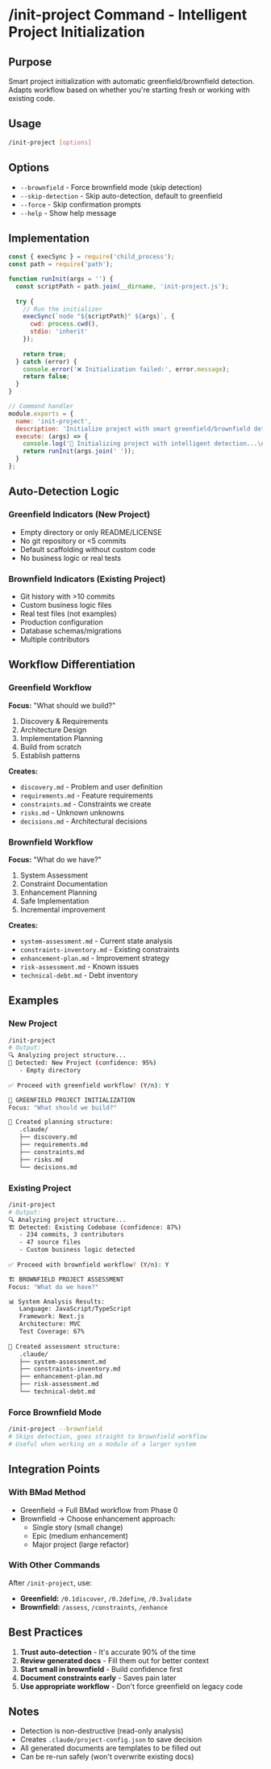 # /init-project Command - Intelligent Project Initialization

## Purpose
Smart project initialization with automatic greenfield/brownfield detection. Adapts workflow based on whether you're starting fresh or working with existing code.

## Usage
```bash
/init-project [options]
```

## Options
- `--brownfield` - Force brownfield mode (skip detection)
- `--skip-detection` - Skip auto-detection, default to greenfield
- `--force` - Skip confirmation prompts
- `--help` - Show help message

## Implementation

```javascript
const { execSync } = require('child_process');
const path = require('path');

function runInit(args = '') {
  const scriptPath = path.join(__dirname, 'init-project.js');
  
  try {
    // Run the initializer
    execSync(`node "${scriptPath}" ${args}`, {
      cwd: process.cwd(),
      stdio: 'inherit'
    });
    
    return true;
  } catch (error) {
    console.error('❌ Initialization failed:', error.message);
    return false;
  }
}

// Command handler
module.exports = {
  name: 'init-project',
  description: 'Initialize project with smart greenfield/brownfield detection',
  execute: (args) => {
    console.log('🚀 Initializing project with intelligent detection...\n');
    return runInit(args.join(' '));
  }
};
```

## Auto-Detection Logic

### Greenfield Indicators (New Project)
- Empty directory or only README/LICENSE
- No git repository or <5 commits
- Default scaffolding without custom code
- No business logic or real tests

### Brownfield Indicators (Existing Project)
- Git history with >10 commits
- Custom business logic files
- Real test files (not examples)
- Production configuration
- Database schemas/migrations
- Multiple contributors

## Workflow Differentiation

### Greenfield Workflow
**Focus:** "What should we build?"

1. Discovery & Requirements
2. Architecture Design
3. Implementation Planning
4. Build from scratch
5. Establish patterns

**Creates:**
- `discovery.md` - Problem and user definition
- `requirements.md` - Feature requirements
- `constraints.md` - Constraints we create
- `risks.md` - Unknown unknowns
- `decisions.md` - Architectural decisions

### Brownfield Workflow
**Focus:** "What do we have?"

1. System Assessment
2. Constraint Documentation
3. Enhancement Planning
4. Safe Implementation
5. Incremental improvement

**Creates:**
- `system-assessment.md` - Current state analysis
- `constraints-inventory.md` - Existing constraints
- `enhancement-plan.md` - Improvement strategy
- `risk-assessment.md` - Known issues
- `technical-debt.md` - Debt inventory

## Examples

### New Project
```bash
/init-project
# Output:
🔍 Analyzing project structure...
🌱 Detected: New Project (confidence: 95%)
   - Empty directory
   
✅ Proceed with greenfield workflow? (Y/n): Y

🌱 GREENFIELD PROJECT INITIALIZATION
Focus: "What should we build?"

📁 Created planning structure:
   .claude/
   ├── discovery.md
   ├── requirements.md
   ├── constraints.md
   ├── risks.md
   └── decisions.md
```

### Existing Project
```bash
/init-project
# Output:
🔍 Analyzing project structure...
🏗️ Detected: Existing Codebase (confidence: 87%)
   - 234 commits, 3 contributors
   - 47 source files
   - Custom business logic detected
   
✅ Proceed with brownfield workflow? (Y/n): Y

🏗️ BROWNFIELD PROJECT ASSESSMENT
Focus: "What do we have?"

📊 System Analysis Results:
   Language: JavaScript/TypeScript
   Framework: Next.js
   Architecture: MVC
   Test Coverage: 67%
   
📁 Created assessment structure:
   .claude/
   ├── system-assessment.md
   ├── constraints-inventory.md
   ├── enhancement-plan.md
   ├── risk-assessment.md
   └── technical-debt.md
```

### Force Brownfield Mode
```bash
/init-project --brownfield
# Skips detection, goes straight to brownfield workflow
# Useful when working on a module of a larger system
```

## Integration Points

### With BMad Method
- Greenfield → Full BMad workflow from Phase 0
- Brownfield → Choose enhancement approach:
  - Single story (small change)
  - Epic (medium enhancement)
  - Major project (large refactor)

### With Other Commands
After `/init-project`, use:
- **Greenfield:** `/0.1discover`, `/0.2define`, `/0.3validate`
- **Brownfield:** `/assess`, `/constraints`, `/enhance`

## Best Practices

1. **Trust auto-detection** - It's accurate 90% of the time
2. **Review generated docs** - Fill them out for better context
3. **Start small in brownfield** - Build confidence first
4. **Document constraints early** - Saves pain later
5. **Use appropriate workflow** - Don't force greenfield on legacy code

## Notes
- Detection is non-destructive (read-only analysis)
- Creates `.claude/project-config.json` to save decision
- All generated documents are templates to be filled out
- Can be re-run safely (won't overwrite existing docs)